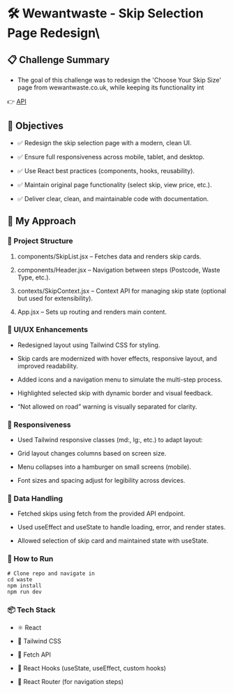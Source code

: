 # 🛠️ Wewantwaste - Skip Selection Page Redesign\

## 📋 Challenge Summary
  - The goal of this challenge was to redesign the 'Choose Your Skip Size' page from wewantwaste.co.uk, while keeping its functionality int

👉 [API](https://app.wewantwaste.co.uk/api/skips/by-location?postcode=NR32&area=Lowestoft)

## 🎯 Objectives
- ✅ Redesign the skip selection page with a modern, clean UI.

- ✅ Ensure full responsiveness across mobile, tablet, and desktop.

- ✅ Use React best practices (components, hooks, reusability).

- ✅ Maintain original page functionality (select skip, view price, etc.).

- ✅ Deliver clear, clean, and maintainable code with documentation.


## 🚀 My Approach
### 🧱 Project Structure

1. components/SkipList.jsx – Fetches data and renders skip cards.

2. components/Header.jsx – Navigation between steps (Postcode, Waste Type, etc.).

3. contexts/SkipContext.jsx – Context API for managing skip state (optional but used for extensibility).

4. App.jsx – Sets up routing and renders main content.


### 🎨 UI/UX Enhancements
- Redesigned layout using Tailwind CSS for styling.

- Skip cards are modernized with hover effects, responsive layout, and improved readability.

- Added icons and a navigation menu to simulate the multi-step process.

- Highlighted selected skip with dynamic border and visual feedback.

- “Not allowed on road” warning is visually separated for clarity.

### 📱 Responsiveness
- Used Tailwind responsive classes (md:, lg:, etc.) to adapt layout:

- Grid layout changes columns based on screen size.

- Menu collapses into a hamburger on small screens (mobile).

- Font sizes and spacing adjust for legibility across devices.

### 🔌 Data Handling
- Fetched skips using fetch from the provided API endpoint.

- Used useEffect and useState to handle loading, error, and render states.

- Allowed selection of skip card and maintained state with useState.


### 🧪 How to Run
```
# Clone repo and navigate in
cd waste
npm install
npm run dev
```

### 📦 Tech Stack
- ⚛️ React

- 💨 Tailwind CSS

- 📡 Fetch API

- 🧠 React Hooks (useState, useEffect, custom hooks)

- 🧭 React Router (for navigation steps)

